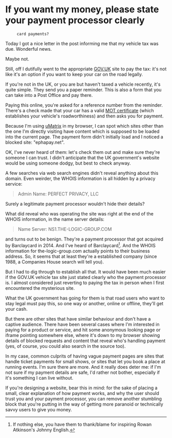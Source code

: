 # If you want my money, please state your payment processor clearly

         card payments?

Today I got a nice letter in the post informing me that my vehicle tax
was due. Wonderful news.

Maybe not.

Still, off I dutifully went to the appropriate [GOV.UK](https://gov.uk)
site to pay the tax: it's not like it's an option if you want to keep
your car on the road legally.

If you're not in the UK, or you are but haven't taxed a vehicle
recently, it's quite simple. They send you a paper reminder. This is
also a form that you can take into a Post Office and pay there.

Paying this online, you're asked for a reference number from the
reminder. There's a check made that your car has a valid [MOT
certificate](https://en.wikipedia.org/wiki/MOT_test) (which establishes
your vehicle's roadworthiness) and then asks you for payment.

Because I'm using
[uMatrix]({filename}../2014/taking-control-of-chromium-and-chrome.md) in
my browser, I can spot which sites other than the one I'm directly
visiting have content which is supposed to be loaded into the current
page. The payment form didn't initially load and I noticed a blocked
site: "ephapay.net".

OK, I've never heard of them: let's check them out and make sure they're
someone I can trust. I didn't anticipate that the UK government's
website would be using someone dodgy, but best to check anyway.

A few searches via web search engines didn't reveal anything about this
domain. Even weirder, the WHOIS information is all hidden by a privacy
service:

> Admin Name: PERFECT PRIVACY, LLC

Surely a legitimate payment processor wouldn't hide their details?

What did reveal who was operating the site was right at the end of the
WHOIS information, in the name server details:

> Name Server: NS1.THE-LOGIC-GROUP.COM

and turns out to be benign. They're a payment processor that got
acquired by Barclaycard in 2014. And I've heard of Barclaycard[^1]. And
the WHOIS information for the-logic-group.com actually points to their
business address. So, it seems that at least they're a established
company (since 1988, a Companies House search will tell you).

But I had to dig through to establish all that. It would have been much
easier if the GOV.UK vehicle tax site just stated clearly who the
payment processor is. I almost considered just reverting to paying the
tax in person when I first encountered the mysterious site.

What the UK government has going for them is that road users who want to
stay legal must pay this, so one way or another, online or offline,
they'll get your cash.

But there are other sites that have similar behaviour and don't have a
captive audience. There have been several cases where I'm interested in
paying for a product or service, and hit some anonymous looking page or
iframe pointing somewhere else, where it's down to my browser showing
details of blocked requests and content that reveal who's handling
payment (yes, of course, you could also search in the source too).

In my case, common culprits of having vague payment pages are sites that
handle ticket payments for small shows, or sites that let you book a
place at running events. I'm sure there are more. And it really does
deter me: if I'm not sure if my payment details are safe, I'd rather not
bother, especially if it's something I can live without.

If you're designing a website, bear this in mind: for the sake of
placing a small, clear explanation of how payment works, and why the
user should trust you and your payment processor, you can remove another
stumbling block that you're putting in the way of getting more paranoid
or technically savvy users to give you money.

[^1]: If nothing else, you have them to thank/blame for inspiring Rowan
Atkinson's Johnny English.

